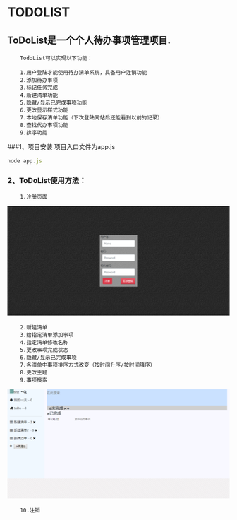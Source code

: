 TODOLIST
==========

## ToDoList是一个个人待办事项管理项目.

        TodoList可以实现以下功能：

        1.用户登陆才能使用待办清单系统，具备用户注销功能
        2.添加待办事项
        3.标记任务完成
        4.新建清单功能
        5.隐藏/显示已完成事项功能
        6.更改显示样式功能
        7.本地保存清单功能（下次登陆网站后还能看到以前的记录）
        8.查找代办事项功能
        9.排序功能

###1、项目安装
项目入口文件为app.js</br>

```js
node app.js
```

### 2、ToDoList使用方法：

        1.注册页面
![](https://github.com/cyhfvg/WebToDo/raw/master/assests/images/register.png) </br> 

        2.新建清单
        3.给指定清单添加事项
        4.指定清单修改名称
        5.更改事项完成状态
        6.隐藏/显示已完成事项
        7.各清单中事项排序方式改变（按时间升序/按时间降序）
        8.更改主题
        9.事项搜索
![](https://github.com/cyhfvg/WebToDo/raw/master/assests/images/search.png) </br> 

        10.注销
